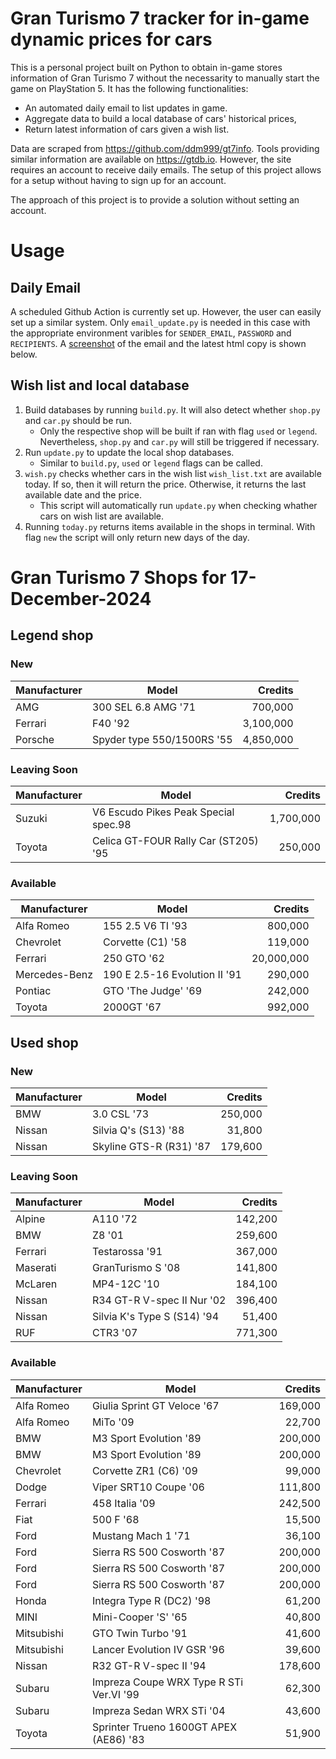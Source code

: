 # Gran Turismo 7 tracker for in-game dynamic prices for cars

This is a personal project built on Python to obtain in-game stores information of Gran Turismo 7 without the necessarity to manually start the game on PlayStation 5. It has the following functionalities:

- An automated daily email to list updates in game.
- Aggregate data to build a local database of cars' historical prices,
- Return latest information of cars given a wish list.

Data are scraped from https://github.com/ddm999/gt7info. Tools providing similar information are available on https://gtdb.io. However, the site requires an account to receive daily emails. The setup of this project allows for a setup without having to sign up for an account.

The approach of this project is to provide a solution without setting an account.

# Usage

## Daily Email

A scheduled Github Action is currently set up. However, the user can easily set up a similar system. Only `email_update.py` is needed in this case with the appropriate environment varibles for `SENDER_EMAIL`, `PASSWORD` and `RECIPIENTS`. A [screenshot](https://raw.githubusercontent.com/marcohoucheng/Gran-Turismo-7-Price-Tracker/main/data/email_screenshot.png) of the email and the latest html copy is shown below.

## Wish list and local database

1. Build databases by running `build.py`. It will also detect whether `shop.py` and `car.py` should be run.
    - Only the respective shop will be built if ran with flag `used` or `legend`. Nevertheless, `shop.py` and `car.py` will still be triggered if necessary.
2. Run `update.py` to update the local shop databases.
    - Similar to `build.py`, `used` or `legend` flags can be called.
3. `wish.py` checks whether cars in the wish list `wish_list.txt` are available today. If so, then it will return the price. Otherwise, it returns the last available date and the price.
    - This script will automatically run `update.py` when checking whather cars on wish list are available.
4. Running `today.py` returns items available in the shops in terminal. With flag `new` the script will only return new days of the day.


# Gran Turismo 7 Shops for 17-December-2024



## Legend shop

### New
 | Manufacturer | Model | Credits |
 | --- | --- | --: |
|AMG|300 SEL 6.8 AMG '71|700,000|
|Ferrari|F40 '92|3,100,000|
|Porsche|Spyder type 550/1500RS '55|4,850,000|

### Leaving Soon
 | Manufacturer | Model | Credits |
 | --- | --- | --: |
|Suzuki|V6 Escudo Pikes Peak Special spec.98|1,700,000|
|Toyota|Celica GT-FOUR Rally Car (ST205) '95|250,000|

### Available
 | Manufacturer | Model | Credits |
 | --- | --- | --: |
|Alfa Romeo|155 2.5 V6 TI '93|800,000|
|Chevrolet|Corvette (C1) '58|119,000|
|Ferrari|250 GTO '62|20,000,000|
|Mercedes-Benz|190 E 2.5-16 Evolution II '91|290,000|
|Pontiac|GTO 'The Judge' '69|242,000|
|Toyota|2000GT '67|992,000|


## Used shop

### New
 | Manufacturer | Model | Credits |
 | --- | --- | --: |
|BMW|3.0 CSL '73|250,000|
|Nissan|Silvia Q's (S13) '88|31,800|
|Nissan|Skyline GTS-R (R31) '87|179,600|

### Leaving Soon
 | Manufacturer | Model | Credits |
 | --- | --- | --: |
|Alpine|A110 '72|142,200|
|BMW|Z8 '01|259,600|
|Ferrari|Testarossa '91|367,000|
|Maserati|GranTurismo S '08|141,800|
|McLaren|MP4-12C '10|184,100|
|Nissan|R34 GT-R V-spec II Nur '02|396,400|
|Nissan|Silvia K's Type S (S14) '94|51,400|
|RUF|CTR3 '07|771,300|

### Available
 | Manufacturer | Model | Credits |
 | --- | --- | --: |
|Alfa Romeo|Giulia Sprint GT Veloce '67|169,000|
|Alfa Romeo|MiTo '09|22,700|
|BMW|M3 Sport Evolution '89|200,000|
|BMW|M3 Sport Evolution '89|200,000|
|Chevrolet|Corvette ZR1 (C6) '09|99,000|
|Dodge|Viper SRT10 Coupe '06|111,800|
|Ferrari|458 Italia '09|242,500|
|Fiat|500 F '68|15,500|
|Ford|Mustang Mach 1 '71|36,100|
|Ford|Sierra RS 500 Cosworth '87|200,000|
|Ford|Sierra RS 500 Cosworth '87|200,000|
|Ford|Sierra RS 500 Cosworth '87|200,000|
|Honda|Integra Type R (DC2) '98|61,200|
|MINI|Mini-Cooper 'S' '65|40,800|
|Mitsubishi|GTO Twin Turbo '91|41,600|
|Mitsubishi|Lancer Evolution IV GSR '96|39,600|
|Nissan|R32 GT-R V-spec II '94|178,600|
|Subaru|Impreza Coupe WRX Type R STi Ver.VI '99|62,300|
|Subaru|Impreza Sedan WRX STi '04|43,600|
|Toyota|Sprinter Trueno 1600GT APEX (AE86) '83|51,900|
